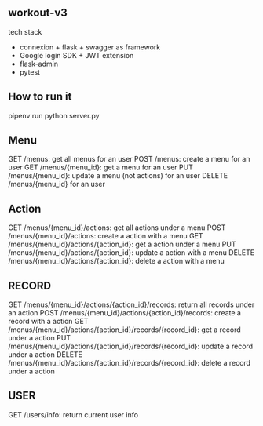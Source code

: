 ## workout-v3

tech stack

- connexion + flask + swagger as framework
- Google login SDK + JWT extension
- flask-admin
- pytest

## How to run it

pipenv run python server.py

## Menu

GET /menus: get all menus for an user
POST /menus: create a menu for an user
GET /menus/{menu_id}: get a menu for an user
PUT /menus/{menu_id}: update a menu (not actions) for an user
DELETE /menus/{menu_id} for an user

## Action

GET /menus/{menu_id}/actions: get all actions under a menu
POST /menus/{menu_id}/actions: create a action with a menu
GET /menus/{menu_id}/actions/{action_id}: get a action under a menu
PUT /menus/{menu_id}/actions/{action_id}: update a action with a menu
DELETE /menus/{menu_id}/actions/{action_id}: delete a action with a menu

## RECORD

GET /menus/{menu_id}/actions/{action_id}/records: return all records under an action
POST /menus/{menu_id}/actions/{action_id}/records: create a record with a action
GET /menus/{menu_id}/actions/{action_id}/records/{record_id}: get a record under a action
PUT /menus/{menu_id}/actions/{action_id}/records/{record_id}: update a record under a action
DELETE /menus/{menu_id}/actions/{action_id}/records/{record_id}: delete a record under a action

## USER

GET /users/info: return current user info
